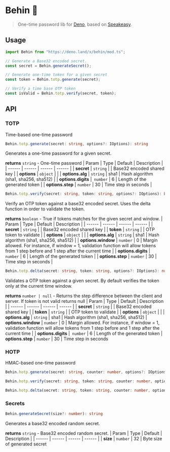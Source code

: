 # Behin 🦕

> One-time password lib for [Deno](http://deno.land), based on [Speakeasy](https://www.npmjs.com/package/speakeasy).

## Usage
```ts
import Behin from "https://deno.land/x/behin/mod.ts";

// Generate a Base32 encoded secret.
const secret = Behin.generateSecret();

// Generate one-time token for a given secret
const token = Behin.totp.generate(secret);

// Verify a time base OTP token
const isValid = Behin.totp.verify(secret, token);
```

## API

### TOTP
Time-based one-time password

```ts
Behin.totp.generate(secret: string, options?: IOptions): string
```
Generates a one-time password for a given secret. 

**returns** `string` - One-time password
| Param | Type | Default | Description |
| ------ | ------ | ------ | ------ |
| **secret** | `string` |  |  Base32 encoded shared key |
| **options** | `object` |  | 
| **options.alg** | `string` | sha1 | Hash algorithm (sha1, sha256, sha512) |
| **options.digits** |` number` | 6 | Length of the generated token |
| **options.step** | `number` | 30 | Time step in seconds |

```ts
Behin.totp.verify(secret: string, token: string, options?: IOptions): boolean
```
Verify an OTP token against a base32 encoded secret. Uses the delta function in order to validate the token.

**returns** `boolean` - True if tokens matches for the given secret and window.
| Param | Type | Default | Description |
| ------ | ------ | ------ | ------ |
| **secret** | `string` |  |  Base32 encoded shared key |
| **token** | `string` |  |  OTP token to validate |
| **options** | `object` |  | 
| **options.alg** | `string` | sha1 | Hash algorithm (sha1, sha256, sha512) |
| **options.window** | `number` | 0 | Margin allowed. For instance, if window = 1, validation function will allow tokens from 1 step before and 1 step after the current time |
| **options.digits** |` number` | 6 | Length of the generated token |
| **options.step** | `number` | 30 | Time step in seconds |

```ts
Behin.totp.delta(secret: string, token: string, options?: IOptions): number | null
```
Validates a OTP token against a given secret. By default verifies the token only at the current time window. 

**returns** `number | null` - Returns the step difference between the client and server. If token is not valid returns null 
| Param | Type | Default | Description |
| ------ | ------ | ------ | ------ |
| **secret** | `string` |  |  Base32 encoded shared key |
| **token** | `string` |  |  OTP token to validate |
| **options** | `object` |  | 
| **options.alg** | `string` | sha1 | Hash algorithm (sha1, sha256, sha512)
| **options.window** | `number` | 0 | Margin allowed. For instance, if window = 1, validation function will allow tokens from 1 step before and 1 step after the current time |
| **options.digits** |` number` | 6 | Length of the generated token
| **options.step** | `number` | 30 | Time step in seconds

### HOTP
HMAC-based one-time password
```ts
Behin.hotp.generate(secret: string, counter: number, options?: IOptions): string
```
```ts
Behin.hotp.verify(secret: string, token: string, counter: number, options?: IOptions): boolean
```
```ts
Behin.hotp.delta(secret: string, token: string, counter: number, options?: IOptions): number | null
```

### Secrets
```ts
Behin.generateSecret(size?: number): string
```
Generates a base32 encoded random secret.

**returns** `string` - Base32 encoded random secret.
| Param | Type | Default | Description |
| ------ | ------ | ------ | ------ |
| **size** | `number` | 32 | Byte size of generated secret

